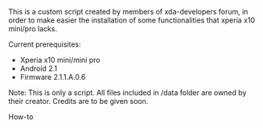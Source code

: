 This is a custom script created by members of xda-developers forum, in order to make easier the installation of some functionalities that xperia x10 mini/pro lacks. 

Current prerequisites:

* Xperia x10 mini/mini pro
* Android 2.1
* Firmware 2.1.1.A.0.6


Note: This is only a script. All files included in /data folder are owned by their creator. Credits are to be given soon.

How-to


